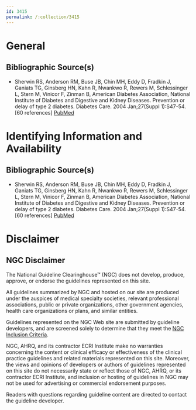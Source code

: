 ```yaml
---
id: 3415
permalink: /:collection/3415
---
```


# General

## Bibliographic Source(s)

- Sherwin RS, Anderson RM, Buse JB, Chin MH, Eddy D, Fradkin J, Ganiats TG, Ginsberg HN, Kahn R, Nwankwo R, Rewers M, Schlessinger L, Stern M, Vinicor F, Zinman B, American Diabetes Association, National Institute of Diabetes and Digestive and Kidney Diseases. Prevention or delay of type 2 diabetes. Diabetes Care. 2004 Jan;27(Suppl 1):S47-54. [60 references] [ PubMed ](http://www.ncbi.nlm.nih.gov/entrez/query.fcgi?cmd=Retrieve&db=pubmed&dopt=Abstract&list_uids=14693925)

# Identifying Information and Availability

## Bibliographic Source(s)

- Sherwin RS, Anderson RM, Buse JB, Chin MH, Eddy D, Fradkin J, Ganiats TG, Ginsberg HN, Kahn R, Nwankwo R, Rewers M, Schlessinger L, Stern M, Vinicor F, Zinman B, American Diabetes Association, National Institute of Diabetes and Digestive and Kidney Diseases. Prevention or delay of type 2 diabetes. Diabetes Care. 2004 Jan;27(Suppl 1):S47-54. [60 references] [ PubMed ](http://www.ncbi.nlm.nih.gov/entrez/query.fcgi?cmd=Retrieve&db=pubmed&dopt=Abstract&list_uids=14693925)

# Disclaimer

## NGC Disclaimer

The National Guideline Clearinghouse™ (NGC) does not develop, produce, approve, or endorse the guidelines represented on this site.

All guidelines summarized by NGC and hosted on our site are produced under the auspices of medical specialty societies, relevant professional associations, public or private organizations, other government agencies, health care organizations or plans, and similar entities.

Guidelines represented on the NGC Web site are submitted by guideline developers, and are screened solely to determine that they meet the [NGC Inclusion Criteria](/help-and-about/summaries/inclusion-criteria).

NGC, AHRQ, and its contractor ECRI Institute make no warranties concerning the content or clinical efficacy or effectiveness of the clinical practice guidelines and related materials represented on this site. Moreover, the views and opinions of developers or authors of guidelines represented on this site do not necessarily state or reflect those of NGC, AHRQ, or its contractor ECRI Institute, and inclusion or hosting of guidelines in NGC may not be used for advertising or commercial endorsement purposes.

Readers with questions regarding guideline content are directed to contact the guideline developer.

